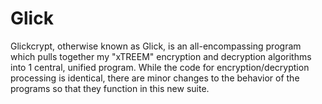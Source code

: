 # Glick
Glickcrypt, otherwise known as Glick, is an all-encompassing program which pulls together my "xTREEM" encryption and decryption algorithms into 1 central, unified program. While the code for encryption/decryption processing is identical, there are minor changes to the behavior of the programs so that they function in this new suite.
